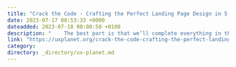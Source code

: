 ```yaml
---
title: "Crack the Code - Crafting the Perfect Landing Page Design in 5 Minutes"
date: 2023-07-17 08:53:33 +0000
dateadded: 2023-07-18 00:00:50 +0100
description: "    The best part is that we’ll complete everything in this post on creating the ideal landing page design in just 5 minutes. Is it really…  Continue reading on UX Planet »  "
link: "https://uxplanet.org/crack-the-code-crafting-the-perfect-landing-page-design-in-5-minutes-b6863947f47a?source=rss----819cc2aaeee0---4"
category:
directory: _directory/ux-planet.md
---
```

